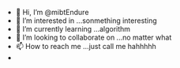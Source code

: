 - 👋 Hi, I’m @mibtEndure
- 👀 I’m interested in ...sonmething interesting
- 🌱 I’m currently learning ...algorithm
- 💞️ I’m looking to collaborate on ...no matter what
- 📫 How to reach me ...just call me hahhhhh
- 

<!---
mibtEndure/mibtEndure is a ✨ special ✨ repository because its `README.md` (this file) appears on your GitHub profile.
You can click the Preview link to take a look at your changes.
--->
